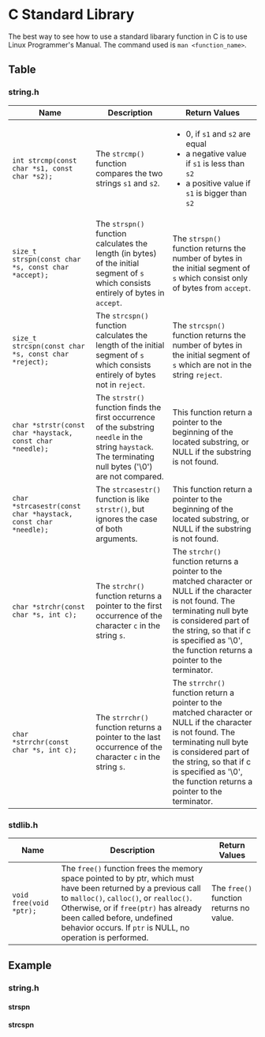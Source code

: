 # C Standard Library

The best way to see how to use a standard libarary function in C is to use Linux Programmer's Manual. The command used is `man <function_name>`.

## Table

### string.h

| Name                                                          | Description                                                                                                                                                | Return Values                                                                                                                                                                                                                                              |
| ------------------------------------------------------------- | ---------------------------------------------------------------------------------------------------------------------------------------------------------- | ---------------------------------------------------------------------------------------------------------------------------------------------------------------------------------------------------------------------------------------------------------- |
| `int strcmp(const char *s1, const char *s2);`                 | The `strcmp()` function compares the two strings `s1` and `s2`.                                                                                            | <ul><li>0, if <code>s1</code> and <code>s2</code> are equal</li><li>a negative value if <code>s1</code> is less than <code>s2</code></li><li>a positive value if <code>s1</code> is bigger than <code>s2</code></li></ul>                                  |
| `size_t strspn(const char *s, const char *accept);`           | The `strspn()` function calculates the length (in bytes) of the initial segment of `s` which consists entirely of bytes in `accept`.                       | The `strspn()` function returns the number of bytes in the initial segment of `s` which consist only of bytes from `accept`.                                                                                                                               |
| `size_t strcspn(const char *s, const char *reject);`          | The `strcspn()` function calculates the length of the initial segment of `s` which consists entirely of bytes not in `reject`.                             | The `strcspn()` function returns the number of bytes in the initial segment of `s` which are not in the string `reject`.                                                                                                                                   |
| `char *strstr(const char *haystack, const char *needle);`     | The `strstr()` function finds the first occurrence of the substring `needle` in the string `haystack`. The terminating null bytes ('\0') are not compared. | This function return a pointer to the beginning of the located substring, or NULL if the substring is not found.                                                                                                                                           |
| `char *strcasestr(const char *haystack, const char *needle);` | The `strcasestr()` function is like `strstr()`, but ignores the case of both arguments.                                                                    | This function return a pointer to the beginning of the located substring, or NULL if the substring is not found.                                                                                                                                           |
| `char *strchr(const char *s, int c);`                         | The `strchr()` function returns a pointer to the first occurrence of the character `c` in the string `s`.                                                  | The `strchr()` function returns a pointer to the matched character or NULL if the character is not found. The terminating null byte is considered part of the string, so that if c is specified as '\0', the function returns a pointer to the terminator. |
| `char *strrchr(const char *s, int c);`                        | The `strrchr()` function returns a pointer to the last occurrence of the character `c` in the string `s`.                                                  | The `strrchr()` function return a pointer to the matched character or NULL if the character is not found. The terminating null byte is considered part of the string, so that if c is specified as '\0', the function returns a pointer to the terminator. |

### stdlib.h

| Name                    | Description                                                                                                                                                                                                                                                                                      | Return Values                           |
| ----------------------- | ------------------------------------------------------------------------------------------------------------------------------------------------------------------------------------------------------------------------------------------------------------------------------------------------ | --------------------------------------- |
| `void free(void *ptr);` | The `free()` function frees the memory space pointed to by ptr, which must have been returned by a previous call to `malloc()`, `calloc()`, or `realloc()`. Otherwise, or if `free(ptr)` has already been called before, undefined behavior occurs. If `ptr` is NULL, no operation is performed. | The `free()` function returns no value. |



## Example

### string.h

#### strspn

#### strcspn
